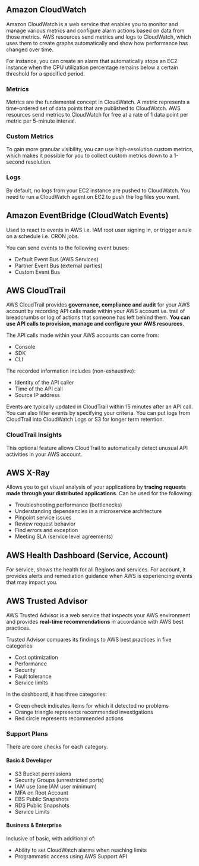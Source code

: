 ## Amazon CloudWatch

Amazon CloudWatch is a web service that enables you to monitor and manage various metrics and configure alarm actions based on data from those metrics. AWS resources send metrics and logs to CloudWatch, which uses them to create graphs automatically and show how performance has changed over time.

For instance, you can create an alarm that automatically stops an EC2 instance when the CPU utilization percentage remains below a certain threshold for a specified period.

### Metrics

Metrics are the fundamental concept in CloudWatch. A metric represents a time-ordered set of data points that are published to CloudWatch. AWS resources send metrics to CloudWatch for free at a rate of 1 data point per metric per 5-minute interval.

### Custom Metrics

To gain more granular visibility, you can use high-resolution custom metrics, which makes it possible for you to collect custom metrics down to a 1-second resolution.

### Logs

By default, no logs from your EC2 instance are pushed to CloudWatch. You need to run a CloudWatch agent on EC2 to push the log files you want.

## Amazon EventBridge (CloudWatch Events)

Used to react to events in AWS i.e. IAM root user signing in, or trigger a rule on a schedule i.e. CRON jobs.

You can send events to the following event buses:

- Default Event Bus (AWS Services)
- Partner Event Bus (external parties)
- Custom Event Bus

## AWS CloudTrail

AWS CloudTrail provides **governance, compliance and audit** for your AWS account by recording API calls made within your AWS account i.e. trail of breadcrumbs or log of actions that someone has left behind them. **You can use API calls to provision, manage and configure your AWS resources**.

The API calls made within your AWS accounts can come from:

- Console
- SDK
- CLI

The recorded information includes (non-exhaustive):

- Identity of the API caller
- Time of the API call
- Source IP address

Events are typically updated in CloudTrail within 15 minutes after an API call. You can also filter events by specifying your criteria. You can put logs from CloudTrail into CloudWatch Logs or S3 for longer term retention.

### CloudTrail Insights

This optional feature allows CloudTrail to automatically detect unusual API activities in your AWS account.

## AWS X-Ray

Allows you to get visual analysis of your applications by **tracing requests made through your distributed applications**. Can be used for the following:

- Troubleshooting performance (bottlenecks)
- Understanding dependencies in a microservice architecture
- Pinpoint service issues
- Review request behavior
- Find errors and exception
- Meeting SLA (service level agreements)

## AWS Health Dashboard (Service, Account)

For service, shows the health for all Regions and services. For account, it provides alerts and remediation guidance when AWS is experiencing events that may impact you.

## AWS Trusted Advisor

AWS Trusted Advisor is a web service that inspects your AWS environment and provides **real-time recommendations** in accordance with AWS best practices.

Trusted Advisor compares its findings to AWS best practices in five categories:

- Cost optimization
- Performance
- Security
- Fault tolerance
- Service limits

In the dashboard, it has three categories:

- Green check indicates items for which it detected no problems
- Orange triangle represents recommended investigations
- Red circle represents recommended actions

### Support Plans

There are core checks for each category.

#### Basic & Developer

- S3 Bucket permissions
- Security Groups (unrestricted ports)
- IAM use (one IAM user minimum)
- MFA on Root Account
- EBS Public Snapshots
- RDS Public Snapshots
- Service Limits

#### Business & Enterprise

Inclusive of basic, with additional of:

- Ability to set CloudWatch alarms when reaching limits
- Programmatic access using AWS Support API
